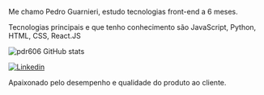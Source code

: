 Me chamo Pedro Guarnieri, estudo tecnologias front-end a 6 meses.

Tecnologias principais e que tenho conhecimento são JavaScript, Python, HTML, CSS, React.JS



![pdr606 GitHub stats](https://github-readme-stats.vercel.app/api?username=pdr606&show_icons=true&theme=radical)

[![Linkedin](https://img.shields.io/badge/LinkedIn-0077B5?style=for-the-badge&logo=linkedin&logoColor=white)](https://www.linkedin.com/in/pedro-guarnieri-152731252/)

Apaixonado pelo desempenho e qualidade do produto ao cliente.
